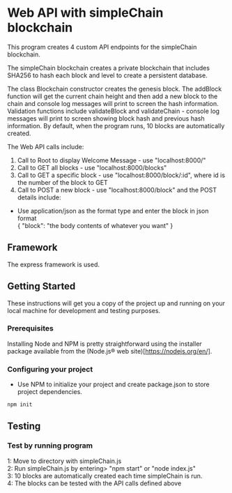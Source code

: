 # Web API with simpleChain blockchain  

This program creates 4 custom API endpoints for the simpleChain blockchain.<br>

The simpleChain blockchain creates a private blockchain that includes SHA256 to hash each block and level to create a
persistent database.<br>

The class Blockchain constructor creates the genesis block. The addBlock function will get the current chain height and then add a new block to the chain and console log messages will print to screen the hash information. Validation functions include validateBlock and validateChain - console log messages will print to screen showing block hash and previous hash information. By default, when the program runs, 10 blocks are automatically created.<br>

The Web API calls include:<br>
1. Call to Root to display Welcome Message - use "localhost:8000/"<br>
1. Call to GET all blocks - use "localhost:8000/blocks"<br>
1. Call to GET a specific block - use "localhost:8000/block/:id", where id is the number of the block to GET<br>
1. Call to POST a new block - use "localhost:8000/block" and the POST details include:<br>
  *   Use application/json as the format type and enter the block in json format <br>
        {
          "block": "the body contents of whatever you want"
        }

## Framework  

The express framework is used.  

## Getting Started

These instructions will get you a copy of the project up and running on your local machine for development and testing purposes.

### Prerequisites

Installing Node and NPM is pretty straightforward using the installer package available from the (Node.js® web site)[https://nodejs.org/en/].

### Configuring your project

- Use NPM to initialize your project and create package.json to store project dependencies.
```
npm init
```

## Testing

### Test by running program
1: Move to directory with simpleChain.js  
2: Run simpleChain.js by entering> "npm start" or "node index.js"<br>
3: 10 blocks are automatically created each time simpleChain is run.  
4: The blocks can be tested with the API calls defined above
